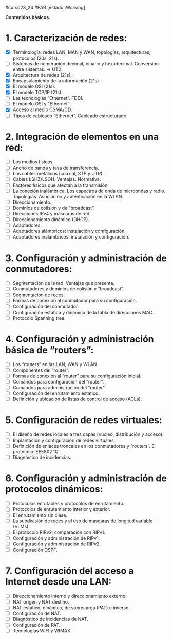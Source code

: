 #curso23_24 #PAR [estado::Working]

**Contenidos básicos.**
# 1. Caracterización de redes:
- [x] Terminología: redes LAN, MAN y WAN, topologías, arquitecturas, protocolos (20s, 21s).
- [ ] Sistemas de numeración decimal, binario y hexadecimal. Conversión entre sistemas. -> UT2
- [x] Arquitectura de redes (21s).
- [x] Encapsulamiento de la información (21s).
- [x] El modelo OSI (21s).
- [x] El modelo TCP/IP (21s).
- [ ] Las tecnologías “Ethernet”. FDDI.
- [ ] El modelo OSI y “Ethernet”.
- [x] Acceso al medio CSMA/CD.
- [ ] Tipos de cableado “Ethernet”. Cableado estructurado.

# 2. Integración de elementos en una red:
- [ ] Los medios físicos.
- [ ] Ancho de banda y tasa de transferencia.
- [ ] Los cables metálicos (coaxial, STP y UTP).
- [ ] Cables LSHZ/LSOH. Ventajas. Normativa.
- [ ] Factores físicos que afectan a la transmisión.
- [ ] La conexión inalámbrica. Los espectros de onda de microondas y radio. Topologías. Asociación y autenticación en la WLAN.
- [ ] Direccionamiento.
- [ ] Dominios de colisión y de “broadcast”.
- [ ] Direcciones IPv4 y máscaras de red.
- [ ] Direccionamiento dinámico (DHCP).
- [ ] Adaptadores.
- [ ] Adaptadores alámbricos: instalación y configuración.
- [ ] Adaptadores inalámbricos: instalación y configuración.

# 3. Configuración y administración de conmutadores:
- [ ] Segmentación de la red. Ventajas que presenta.
- [ ] Conmutadores y dominios de colisión y “broadcast”.
- [ ] Segmentación de redes.
- [ ] Formas de conexión al conmutador para su configuración.
- [ ] Configuración del conmutador.
- [ ] Configuración estática y dinámica de la tabla de direcciones MAC.
- [ ] Protocolo Spanning tree.

# 4. Configuración y administración básica de “routers”:
- [ ] Los “routers” en las LAN, WAN y WLAN.
- [ ] Componentes del “router”.
- [ ] Formas de conexión al “router” para su configuración inicial.
- [ ] Comandos para configuración del “router”.
- [ ] Comandos para administración del “router”.
- [ ] Configuración del enrutamiento estático.
- [ ] Definición y ubicación de listas de control de acceso (ACLs).

# 5. Configuración de redes virtuales:
- [ ] El diseño de redes locales a tres capas (núcleo, distribución y acceso).
- [ ] Implantación y configuración de redes virtuales.
- [ ] Definición de enlaces troncales en los conmutadores y “routers”. El protocolo IEEE802.1Q.
- [ ] Diagnóstico de incidencias.

# 6. Configuración y administración de protocolos dinámicos:
- [ ] Protocolos enrutables y protocolos de enrutamiento.
- [ ] Protocolos de enrutamiento interior y exterior.
- [ ] El enrutamiento sin clase.
- [ ] La subdivisión de redes y el uso de máscaras de longitud variable (VLMs).
- [ ] El protocolo RIPv2; comparación con RIPv1.
- [ ] Configuración y administración de RIPv1.
- [ ] Configuración y administración de RIPv2.
- [ ] Configuración OSPF.

# 7. Configuración del acceso a Internet desde una LAN:
- [ ] Direccionamiento interno y direccionamiento externo.
- [ ] NAT origen y NAT destino.
- [ ] NAT estático, dinámico, de sobrecarga (PAT) e inverso.
- [ ] Configuración de NAT.
- [ ] Diagnóstico de incidencias de NAT.
- [ ] Configuración de PAT.
- [ ] Tecnologías WIFI y WIMAX.
